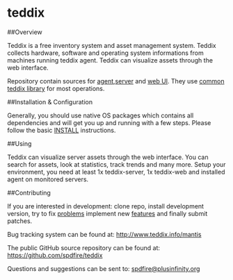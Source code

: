 teddix
======

##Overview

Teddix is a free inventory system and asset management system. Teddix collects hardware, software and operating system informations from machines running teddix agent. Teddix can visualize assets through the web interface.  

Repository contain sources for [agent](https://github.com/spdfire/teddix/tree/master/teddix-agent),[server](https://github.com/spdfire/teddix/tree/master/teddix-server) and [web UI](https://github.com/spdfire/teddix/tree/master/teddix-web). They use [common teddix library](https://github.com/spdfire/teddix/tree/master/teddix-common) for most operations. 


##Installation & Configuration

Generally, you should use native OS packages which contains all dependencies and will get you up and running with a few steps. Please follow the basic [INSTALL](https://github.com/spdfire/teddix/blob/master/INSTALL) instructions.


##Using 

Teddix can visualize server assets through the web interface. You can search for assets, look at statistics, track trends and many more. 
Setup your environment, you need at least 1x teddix-server, 1x teddix-web and installed agent on monitored servers.  


##Contributing

If you are interested in development: clone repo, install development version, try to fix [problems](http://www.teddix.info/mantis) implement new [features](http://www.teddix.info/mantis) and finally submit patches.  

Bug tracking system can be found at: http://www.teddix.info/mantis

The public GitHub source repository can be found at: https://github.com/spdfire/teddix

Questions and suggestions can be sent to: spdfire@plusinfinity.org 

